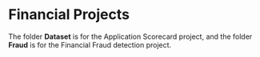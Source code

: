 # Financial Projects

The folder **Dataset** is for the Application Scorecard project, and the folder **Fraud** is for the Financial Fraud detection project.
